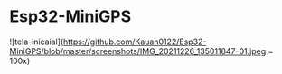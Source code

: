 # Esp32-MiniGPS

![tela-inicaial](https://github.com/Kauan0122/Esp32-MiniGPS/blob/master/screenshots/IMG_20211226_135011847-01.jpeg = 100x)
